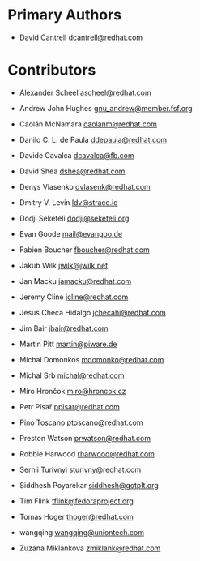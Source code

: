 Primary Authors
===============

- David Cantrell <dcantrell@redhat.com>


Contributors
============

- Alexander Scheel <ascheel@redhat.com>

- Andrew John Hughes <gnu_andrew@member.fsf.org>

- Caolán McNamara <caolanm@redhat.com>

- Danilo C. L. de Paula <ddepaula@redhat.com>

- Davide Cavalca <dcavalca@fb.com>

- David Shea <dshea@redhat.com>

- Denys Vlasenko <dvlasenk@redhat.com>

- Dmitry V. Levin <ldv@strace.io>

- Dodji Seketeli <dodji@seketeli.org>

- Evan Goode <mail@evangoo.de>

- Fabien Boucher <fboucher@redhat.com>

- Jakub Wilk <jwilk@jwilk.net>

- Jan Macku <jamacku@redhat.com>

- Jeremy Cline <jcline@redhat.com>

- Jesus Checa Hidalgo <jchecahi@redhat.com>

- Jim Bair <jbair@redhat.com>

- Martin Pitt <martin@piware.de>

- Michal Domonkos <mdomonko@redhat.com>

- Michal Srb <michal@redhat.com>

- Miro Hrončok <miro@hroncok.cz>

- Petr Písař <ppisar@redhat.com>

- Pino Toscano <ptoscano@redhat.com>

- Preston Watson <prwatson@redhat.com>

- Robbie Harwood <rharwood@redhat.com>

- Serhii Turivnyi <sturivny@redhat.com>

- Siddhesh Poyarekar <siddhesh@gotplt.org>

- Tim Flink <tflink@fedoraproject.org>

- Tomas Hoger <thoger@redhat.com>

- wangqing <wangqing@uniontech.com>

- Zuzana Miklankova <zmiklank@redhat.com>

